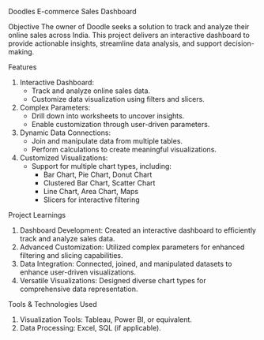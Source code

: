 Doodles E-commerce Sales Dashboard

Objective
The owner of Doodle seeks a solution to track and analyze their online sales across India. This project delivers an interactive dashboard to provide actionable insights, streamline data analysis, and support decision-making.

Features
1. Interactive Dashboard:  
   * Track and analyze online sales data.  
   * Customize data visualization using filters and slicers.  
2. Complex Parameters:  
   * Drill down into worksheets to uncover insights.  
   * Enable customization through user-driven parameters.  
3. Dynamic Data Connections:  
   * Join and manipulate data from multiple tables.  
   * Perform calculations to create meaningful visualizations.  
4. Customized Visualizations:  
   * Support for multiple chart types, including:  
     * Bar Chart, Pie Chart, Donut Chart  
     * Clustered Bar Chart, Scatter Chart  
     * Line Chart, Area Chart, Maps  
     * Slicers for interactive filtering  


Project Learnings
1. Dashboard Development: Created an interactive dashboard to efficiently track and analyze sales data.  
2. Advanced Customization: Utilized complex parameters for enhanced filtering and slicing capabilities.  
3. Data Integration: Connected, joined, and manipulated datasets to enhance user-driven visualizations.  
4. Versatile Visualizations: Designed diverse chart types for comprehensive data representation.  

 
Tools & Technologies Used
1. Visualization Tools: Tableau, Power BI, or equivalent.  
2. Data Processing: Excel, SQL (if applicable).  
